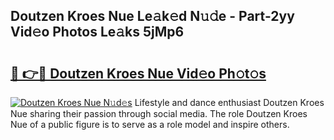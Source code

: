 ## Doutzen Kroes Nue Le𝚊k𝚎d N𝚞𝚍e - Part-2yy Vid𝚎o Photos Le𝚊ks 5jMp6

# <h2><a href="http://fb3n2t.evod.top/?m=Doutzen+Kroes+Nue">🔗 👉🔴 Doutzen Kroes Nue Vid𝚎o Ph𝚘t𝚘s</a></h2>

[![Doutzen Kroes Nue N𝚞d𝚎s](https://i.imgur.com/8V9OHl7.gif)](http://fb3n2t.evod.top/?m=Doutzen+Kroes+Nue)
Lifestyle and dance enthusiast Doutzen Kroes Nue sharing their passion through social media. The role Doutzen Kroes Nue of a public figure is to serve as a role model and inspire others. 
